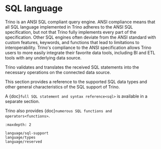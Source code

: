# SQL language

Trino is an ANSI SQL compliant query engine. ANSI compliance means that all SQL
language implemented in Trino adheres to the ANSI SQL specification, but not
that Trino fully implements every part of the specification. Other SQL engines
often deviate from the ANSI standard with custom features, keywords, and
functions that lead to limitations to interoperability. Trino's compliance to
the ANSI specification allows Trino users to more easily integrate their
favorite data tools, including BI and ETL tools with any underlying data source.

Trino validates and translates the received SQL statements into the necessary
operations on the connected data source.

This section provides a reference to the supported SQL data types and other
general characteristics of the SQL support of Trino.

A {doc}`full SQL statement and syntax reference<sql>` is
available in a separate section.

Trino also provides {doc}`numerous SQL functions and operators<functions>`.

```{toctree}
:maxdepth: 2

language/sql-support
language/types
language/reserved
```
